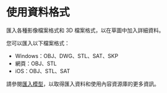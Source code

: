 # 使用資料格式

匯入各種影像檔案格式和 3D 檔案格式，以在草圖中加入詳細資料。

您可以匯入以下檔案格式：

* Windows：OBJ、DWG、STL、SAT、SKP
* 網頁：OBJ、STL
* iOS：OBJ、STL、SAT

請參閱[匯入模型](../formit-primer/part-i/import-export-and-content-library.md)，以取得匯入資料和使用內容資源庫的更多資訊。

